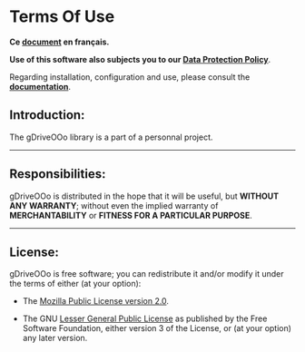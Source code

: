 # Terms Of Use

**Ce [document][1] en français.**

**Use of this software also subjects you to our [Data Protection Policy][2]**.

Regarding installation, configuration and use,
please consult the **[documentation][3]**.

## Introduction:

The gDriveOOo library is a part of a personnal project.

___
## Responsibilities:

gDriveOOo is distributed in the hope that it will be useful,
but **WITHOUT ANY WARRANTY**; without even the implied warranty of
**MERCHANTABILITY** or **FITNESS FOR A PARTICULAR PURPOSE**.

___
## License:

gDriveOOo is free software; you can redistribute it and/or
modify it under the terms of either (at your option):

- The [Mozilla Public License version 2.0][4].

- The GNU [Lesser General Public License][5] as published by the Free Software
Foundation, either version 3 of the License, or (at your option) any later version.

[1]: <https://prrvchr.github.io/gDriveOOo/source/gDriveOOo/registration/TermsOfUse_fr>
[2]: <https://prrvchr.github.io/gDriveOOo/source/gDriveOOo/registration/PrivacyPolicy_en>
[3]: <https://prrvchr.github.io/gDriveOOo/>
[4]: <http://mozilla.org/MPL/2.0/>
[5]: <http://www.gnu.org/licenses/lgpl-3.0.html>
